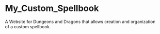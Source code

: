 # My_Custom_Spellbook
A Website for Dungeons and Dragons that allows creation and organization of a custom spellbook.
